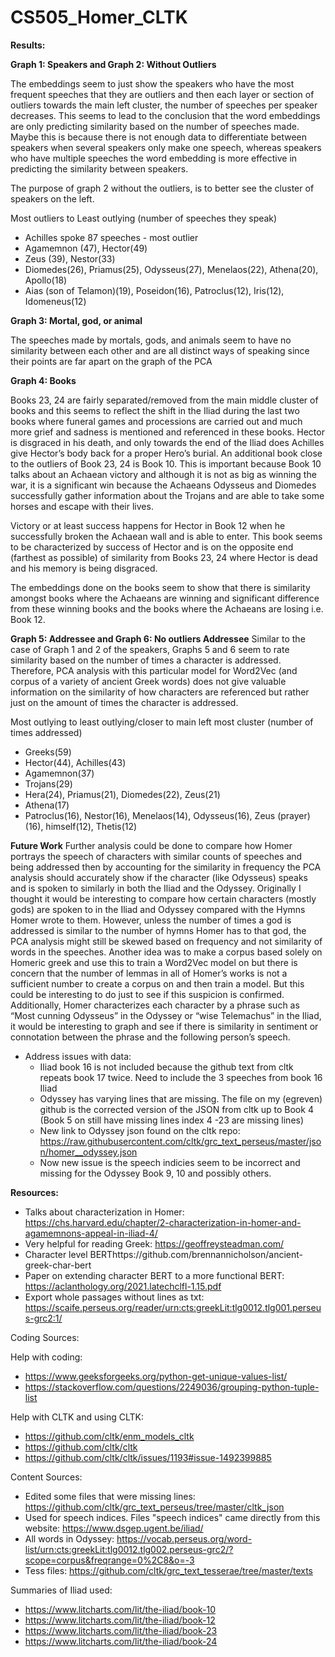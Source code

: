 # CS505_Homer_CLTK

**Results:**


**Graph 1: Speakers and Graph 2: Without Outliers**

The embeddings seem to just show the speakers who have the most frequent speeches that they are outliers and then each layer or section of outliers towards the main left cluster, the number of speeches per speaker decreases. This seems to lead to the conclusion that the word embeddings are only predicting similarity based on the number of speeches made. Maybe this is because there is not enough data to differentiate between speakers when several speakers only make one speech, whereas speakers who have multiple speeches the word embedding is more effective in predicting the similarity between speakers. 

The purpose of graph 2 without the outliers, is to better see the cluster of speakers on the left. 

Most outliers to Least outlying (number of speeches they speak)
- Achilles spoke 87 speeches - most outlier
- Agamemnon (47), Hector(49)
- Zeus (39), Nestor(33)
- Diomedes(26), Priamus(25), Odysseus(27), Menelaos(22), Athena(20), Apollo(18)
- Aias (son of Telamon)(19), Poseidon(16), Patroclus(12), Iris(12), Idomeneus(12)



**Graph 3: Mortal, god, or animal**

The speeches made by mortals, gods, and animals seem to have no similarity between each other and are all distinct ways of speaking since their points are far apart on the graph of the PCA


**Graph 4: Books**

Books 23, 24 are fairly separated/removed from the main middle cluster of books and this seems to reflect the shift in the Iliad during the last two books where funeral games and processions are carried out and much more grief and sadness is mentioned and referenced in these books. Hector is disgraced in his death, and only towards the end of the Iliad does Achilles give Hector’s body back for a proper Hero’s burial. An additional book close to the outliers of Book 23, 24 is Book 10. This is important because Book 10 talks about an Achaean victory and although it is not as big as winning the war, it is a significant win because the Achaeans Odysseus and Diomedes successfully gather information about the Trojans and are able to take some horses and escape with their lives. 

Victory or at least success happens for Hector in Book 12 when he successfully broken the Achaean wall and is able to enter. This book seems to be characterized by success of Hector and is on the opposite end (farthest as possible) of similarity from Books 23, 24 where Hector is dead and his memory is being disgraced. 

The embeddings done on the books seem to show that there is similarity amongst books where the Achaeans are winning and significant difference from these winning books and the books where the Achaeans are losing i.e. Book 12.


**Graph 5: Addressee and Graph 6: No outliers Addressee**
Similar to the case of Graph 1 and 2 of the speakers, Graphs 5 and 6 seem to rate similarity based on the number of times a character is addressed. Therefore, PCA analysis with this particular model for Word2Vec (and corpus of a variety of ancient Greek words) does not give valuable information on the similarity of how characters are referenced but rather just on the amount of times the character is addressed.

Most outlying to least outlying/closer to main left most cluster (number of times addressed)
- Greeks(59)
- Hector(44), Achilles(43)
- Agamemnon(37)
- Trojans(29)
- Hera(24), Priamus(21), Diomedes(22), Zeus(21)
- Athena(17)
- Patroclus(16), Nestor(16), Menelaos(14), Odysseus(16), Zeus (prayer)(16), himself(12), Thetis(12)

**Future Work**
Further analysis could be done to compare how Homer portrays the speech of characters with similar counts of speeches and being addressed then by accounting for the similarity in frequency the PCA analysis should accurately show if the character (like Odysseus) speaks and is spoken to similarly in both the Iliad and the Odyssey. Originally I thought it would be interesting to compare how certain characters (mostly gods) are spoken to in the Iliad and Odyssey compared with the Hymns Homer wrote to them. However, unless the number of times a god is addressed is similar to the number of hymns Homer has to that god, the PCA analysis might still be skewed based on frequency and not similarity of words in the speeches. Another idea was to make a corpus based solely on Homeric greek and use this to train a Word2Vec model on but there is concern that the number of lemmas in all of Homer’s works is not a sufficient number to create a corpus on and then train a model. But this could be interesting to do just to see if this suspicion is confirmed. Additionally, Homer characterizes each character by a phrase such as “Most cunning Odysseus” in the Odyssey or “wise Telemachus” in the Iliad, it would be interesting to graph and see if there is similarity in sentiment or connotation between the phrase and the following person’s speech. 

- Address issues with data:
  - Iliad book 16 is not included because the github text from cltk repeats book 17 twice. Need to include the 3 speeches from book 16 Iliad
  - Odyssey has varying lines that are missing. The file on my (egreven) github is the corrected version of the JSON from cltk up to Book 4 (Book 5 on still have missing lines index 4 -23 are missing lines)
  - New link to Odyssey json found on the cltk repo: https://raw.githubusercontent.com/cltk/grc_text_perseus/master/json/homer__odyssey.json
  - Now new issue is the speech indicies seem to be incorrect and missing for the Odyssey Book 9, 10 and possibly others.



**Resources:**
- Talks about characterization in Homer: https://chs.harvard.edu/chapter/2-characterization-in-homer-and-agamemnons-appeal-in-iliad-4/
- Very helpful for reading Greek: https://geoffreysteadman.com/
- Character level BERThttps://github.com/brennannicholson/ancient-greek-char-bert
- Paper on extending character BERT to a more functional BERT: https://aclanthology.org/2021.latechclfl-1.15.pdf
- Export whole passages without lines as txt: https://scaife.perseus.org/reader/urn:cts:greekLit:tlg0012.tlg001.perseus-grc2:1/


Coding Sources:

Help with coding:
- https://www.geeksforgeeks.org/python-get-unique-values-list/
- https://stackoverflow.com/questions/2249036/grouping-python-tuple-list

Help with CLTK and using CLTK:
- https://github.com/cltk/enm_models_cltk
- https://github.com/cltk/cltk
- https://github.com/cltk/cltk/issues/1193#issue-1492399885


Content Sources:
- Edited some files that were missing lines: https://github.com/cltk/grc_text_perseus/tree/master/cltk_json 
- Used for speech indices. Files "speech indices" came directly from this website: https://www.dsgep.ugent.be/iliad/  
- All words in Odyssey: https://vocab.perseus.org/word-list/urn:cts:greekLit:tlg0012.tlg002.perseus-grc2/?scope=corpus&freqrange=0%2C8&o=-3
- Tess files: https://github.com/cltk/grc_text_tesserae/tree/master/texts

Summaries of Iliad used:
- https://www.litcharts.com/lit/the-iliad/book-10
- https://www.litcharts.com/lit/the-iliad/book-12
- https://www.litcharts.com/lit/the-iliad/book-23
- https://www.litcharts.com/lit/the-iliad/book-24
